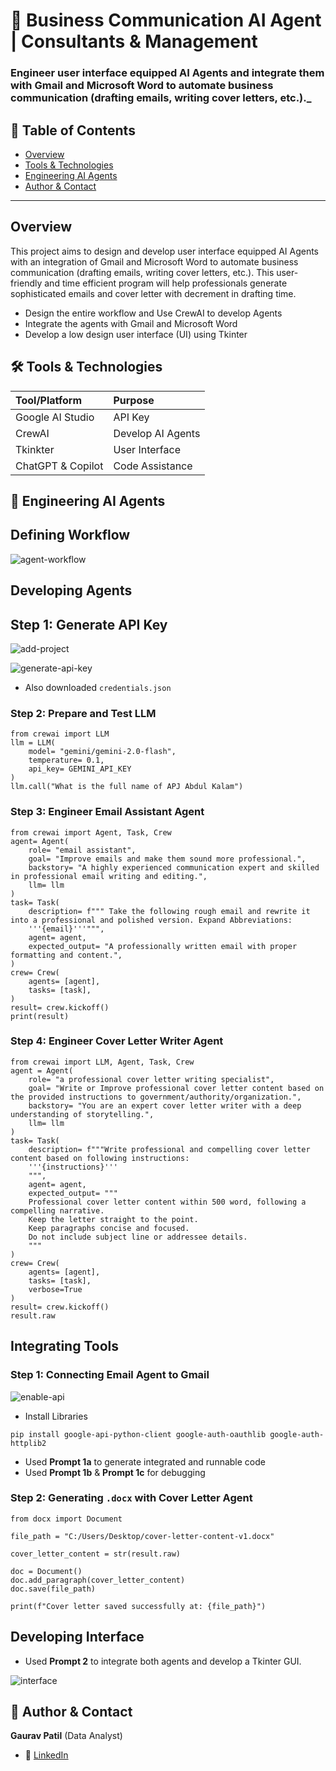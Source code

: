 # 🧾 Business Communication AI Agent | Consultants & Management

### Engineer user interface equipped AI Agents and integrate them with Gmail and Microsoft Word to automate business communication (drafting emails, writing cover letters, etc.)._


## 📌 Table of Contents
- <a href="#overview">Overview</a>
- <a href="#tools-technologies">Tools & Technologies</a>
- <a href="#engineering-agents">Engineering AI Agents</a>
- <a href="#author-contact">Author & Contact</a>

---
<h2><a class="anchor" id="overview"></a>Overview</h2>

This project aims to design and develop user interface equipped AI Agents with an integration of Gmail and Microsoft Word to automate business communication (drafting emails, writing cover letters, etc.). This user-friendly and time efficient program will help professionals generate sophisticated emails and cover letter with decrement in drafting time.
- Design the entire workflow and Use CrewAI to develop Agents
- Integrate the agents with Gmail and Microsoft Word
- Develop a low design user interface (UI) using Tkinter 


<h2><a class="anchor" id="tools-technologies"></a>🛠️ Tools & Technologies</h2>

| Tool/Platform | Purpose |
| :--- | :--- |
| Google AI Studio | API Key |
| CrewAI | Develop AI Agents |
| Tkinkter | User Interface |
| ChatGPT & Copilot | Code Assistance |

<h2><a class="anchor" id="engineering-agents"></a>🤖 Engineering AI Agents</h2>

## Defining Workflow

![agent-workflow](https://github.com/gaurav-patil-git/07_Business_Communication_Agents/blob/main/visuals/agent-workflow.png)
  
## Developing Agents

## Step 1: Generate API Key

![add-project](https://github.com/gaurav-patil-git/07_Business_Communication_Agents/blob/main/visuals/add-project.png)

![generate-api-key](https://github.com/gaurav-patil-git/07_Business_Communication_Agents/blob/main/visuals/generate-api-key.png)
  
- Also downloaded `credentials.json`

### Step 2: Prepare and Test LLM
```
from crewai import LLM
llm = LLM(
    model= "gemini/gemini-2.0-flash",
    temperature= 0.1,
    api_key= GEMINI_API_KEY
)
llm.call("What is the full name of APJ Abdul Kalam")
```

### Step 3: Engineer Email Assistant Agent
```
from crewai import Agent, Task, Crew
agent= Agent(
    role= "email assistant",
    goal= "Improve emails and make them sound more professional.",
    backstory= "A highly experienced communication expert and skilled in professional email writing and editing.",
    llm= llm
)
task= Task(
    description= f""" Take the following rough email and rewrite it into a professional and polished version. Expand Abbreviations:
    '''{email}'''""",
    agent= agent,
    expected_output= "A professionally written email with proper formatting and content.",
)
crew= Crew(
    agents= [agent],
    tasks= [task],
)
result= crew.kickoff()
print(result)
```

### Step 4: Engineer Cover Letter Writer Agent
```
from crewai import LLM, Agent, Task, Crew
agent = Agent(
    role= "a professional cover letter writing specialist",
    goal= "Write or Improve professional cover letter content based on the provided instructions to government/authority/organization.",
    backstory= "You are an expert cover letter writer with a deep understanding of storytelling.",
    llm= llm
)
task= Task(
    description= f"""Write professional and compelling cover letter content based on following instructions:
    '''{instructions}'''
    """,
    agent= agent,
    expected_output= """
    Professional cover letter content within 500 word, following a compelling narrative. 
    Keep the letter straight to the point.
    Keep paragraphs concise and focused.
    Do not include subject line or addressee details.
    """
)
crew= Crew(
    agents= [agent],
    tasks= [task],
    verbose=True
)
result= crew.kickoff()
result.raw
```

## Integrating Tools
### Step 1: Connecting Email Agent to Gmail

![enable-api](https://github.com/gaurav-patil-git/07_Business_Communication_Agents/blob/main/visuals/enable-api.png)
  
- Install Libraries
```
pip install google-api-python-client google-auth-oauthlib google-auth-httplib2
```
- Used **Prompt 1a** to generate integrated and runnable code
- Used **Prompt 1b** & **Prompt 1c** for debugging

### Step 2: Generating `.docx` with Cover Letter Agent
```
from docx import Document

file_path = "C:/Users/Desktop/cover-letter-content-v1.docx"

cover_letter_content = str(result.raw)

doc = Document()
doc.add_paragraph(cover_letter_content)
doc.save(file_path)

print(f"Cover letter saved successfully at: {file_path}")
```
## Developing Interface

- Used **Prompt 2** to integrate both agents and develop a Tkinter GUI.

![interface](https://github.com/gaurav-patil-git/07_Business_Communication_Agents/blob/main/visuals/interface.png)


<h2><a class="anchor" id="author-contact"></a>📝 Author & Contact</h2>

**Gaurav Patil** (Data Analyst) 
- 🔗 [LinkedIn](https://www.linkedin.com/in/gaurav-patil-in/)

